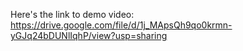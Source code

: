 Here's the link to demo video: https://drive.google.com/file/d/1j_MApsQh9qo0krmn-yGJq24bDUNlIqhP/view?usp=sharing
